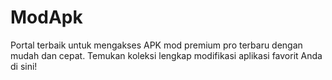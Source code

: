 # ModApk
Portal terbaik untuk mengakses APK mod premium pro terbaru dengan mudah dan cepat. Temukan koleksi lengkap modifikasi aplikasi favorit Anda di sini!
